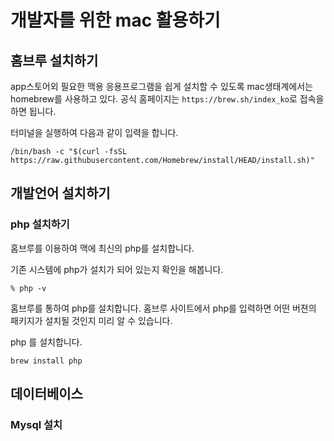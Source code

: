 # 개발자를 위한 mac 활용하기

## 홈브루 설치하기
app스토어외 필요한 맥용 응용프로그램을 쉽게 설치할 수 있도록 mac생태계에서는 homebrew를 사용하고 있다.
공식 홈페이지는 `https://brew.sh/index_ko`로 접속을 하면 됩니다.

터미널을 실행하여 다음과 같이 입력을 합니다.
```
/bin/bash -c "$(curl -fsSL https://raw.githubusercontent.com/Homebrew/install/HEAD/install.sh)"
```

## 개발언어 설치하기

### php 설치하기
홈브루를 이용하여 맥에 최신의 php를 설치합니다.

기존 시스템에 php가 설치가 되어 있는지 확인을 해봅니다.
```
% php -v            
```

홈브루를 통하여 php를 설치합니다. 홈브루 사이트에서 php를 입력하면 어떤 버젼의 패키지가 설치될 것인지 미리 알 수 있습니다.

[](./images/brew_php_01.png)

php 를 설치합니다.

```
brew install php
```

## 데이터베이스

### Mysql 설치



